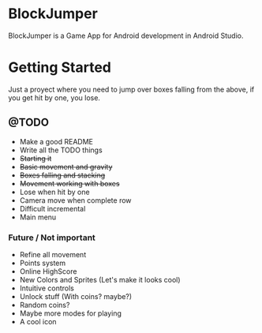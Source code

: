 # BlockJumper
BlockJumper is a Game App for Android development in Android Studio. 

# Getting Started
Just a proyect where you need to jump over boxes falling from the above, if you get hit by one, you lose.

## @TODO
- Make a good README
- Write all the TODO things
- ~~Starting it~~
- ~~Basic movement and gravity~~
- ~~Boxes falling and stacking~~
- ~~Movement working with boxes~~
- Lose when hit by one
- Camera move when complete row
- Difficult incremental
- Main menu

### Future / Not important
- Refine all movement
- Points system
- Online HighScore
- New Colors and Sprites (Let's make it looks cool)
- Intuitive controls
- Unlock stuff (With coins? maybe?)
- Random coins?
- Maybe more modes for playing
- A cool icon
